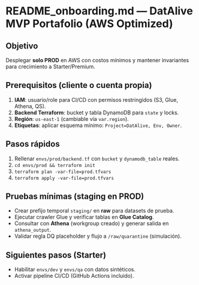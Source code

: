 # README_onboarding.md — DatAlive MVP Portafolio (AWS Optimized)

## Objetivo
Desplegar **solo PROD** en AWS con costos mínimos y mantener invariantes para crecimiento a Starter/Premium.

## Prerequisitos (cliente o cuenta propia)
1. **IAM**: usuario/role para CI/CD con permisos restringidos (S3, Glue, Athena, QS).
2. **Backend Terraform**: bucket y tabla DynamoDB para `state` y locks.
3. **Región**: `us-east-1` (cambiable vía `var.region`).
4. **Etiquetas**: aplicar esquema mínimo: `Project=DatAlive, Env, Owner`.

## Pasos rápidos
1. Rellenar `envs/prod/backend.tf` con `bucket` y `dynamodb_table` reales.
2. `cd envs/prod && terraform init`
3. `terraform plan -var-file=prod.tfvars`
4. `terraform apply -var-file=prod.tfvars`

## Pruebas mínimas (staging en PROD)
- Crear prefijo temporal `staging/` en **raw** para datasets de prueba.
- Ejecutar crawler Glue y verificar tablas en **Glue Catalog**.
- Consultar con **Athena** (workgroup creado) y generar salida en `athena_output`.
- Validar regla DQ placeholder y flujo a `/raw/quarantine` (simulación).

## Siguientes pasos (Starter)
- Habilitar `envs/dev` y `envs/qa` con datos sintéticos.
- Activar pipeline CI/CD (GitHub Actions incluido).

